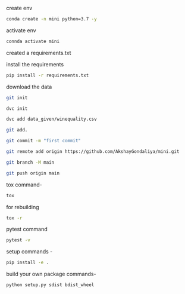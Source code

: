 create env
```bash 
conda create -n mini python=3.7 -y
```
activate env
```bash 
connda activate mini
```
created a requirements.txt

install the requirements
```bash
pip install -r requirements.txt
```
download the data 

```bash
git init
```
```bash
dvc init
```
```bash
dvc add data_given/winequality.csv
```
```bash
git add.
```
```bash
git commit -m "first commit"
```
```bash
git remote add origin https://github.com/AkshayGondaliya/mini.git
```
```bash
git branch -M main
```
```bash
git push origin main
```
tox command-
```bash
tox
```
for rebuilding
```bash
tox -r
```
pytest command
```bash
pytest -v
```
setup commands -
```bash
pip install -e .
```
build your own package commands-
```bash
python setup.py sdist bdist_wheel
```